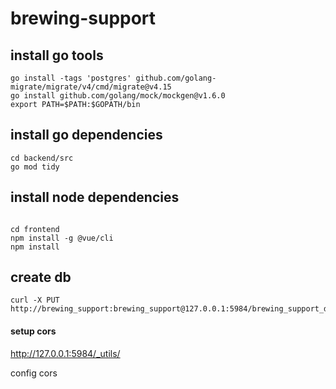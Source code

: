 # brewing-support

## install go tools

```
go install -tags 'postgres' github.com/golang-migrate/migrate/v4/cmd/migrate@v4.15
go install github.com/golang/mock/mockgen@v1.6.0
export PATH=$PATH:$GOPATH/bin

```

## install go dependencies

```
cd backend/src
go mod tidy
```

## install node dependencies

```

cd frontend
npm install -g @vue/cli
npm install

```

## create db

```
curl -X PUT http://brewing_support:brewing_support@127.0.0.1:5984/brewing_support_db
```

#### setup cors
http://127.0.0.1:5984/_utils/

config cors


